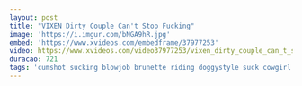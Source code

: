 ```yaml
---
layout: post
title: "VIXEN Dirty Couple Can't Stop Fucking"
image: 'https://i.imgur.com/bNGA9hR.jpg'
embed: 'https://www.xvideos.com/embedframe/37977253'
video: https://www.xvideos.com/video37977253/vixen_dirty_couple_can_t_stop_fucking
duracao: 721
tags: 'cumshot sucking blowjob brunette riding doggystyle suck cowgirl pussy-licking 69 missionary big-tits spoon spooning licking-pussy licking-pussy prone-bone'
---
```


